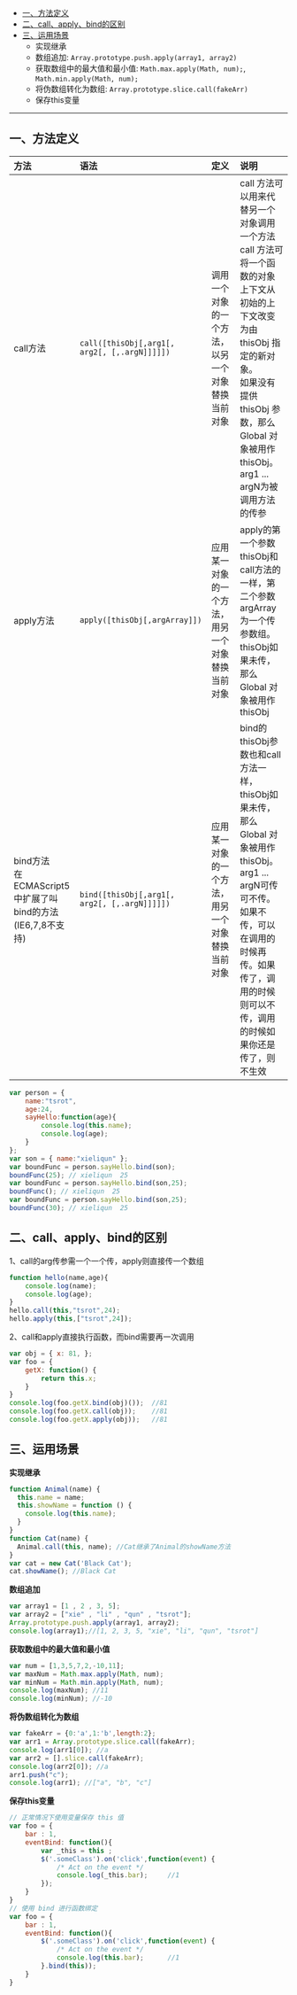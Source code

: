 - [一、方法定义](#方法定义)
- [二、call、apply、bind的区别](#区别)
- [三、运用场景](#运用场景)
  - 实现继承
  - 数组追加: `Array.prototype.push.apply(array1, array2)`
  - 获取数组中的最大值和最小值: `Math.max.apply(Math, num);`, `Math.min.apply(Math, num);`
  - 将伪数组转化为数组: `Array.prototype.slice.call(fakeArr)`
  - 保存this变量

-------------------

<h2 id="方法定义">一、方法定义</h2>

| 方法|语法|定义|说明|
| :------------- | :------------- |:------------- |:------------- |
|call方法 |`call([thisObj[,arg1[, arg2[, [,.argN]]]]])`|调用一个对象的一个方法，以另一个对象替换当前对象|call 方法可以用来代替另一个对象调用一个方法<br>call 方法可将一个函数的对象上下文从初始的上下文改变为由 thisObj 指定的新对象。<br>如果没有提供 thisObj 参数，那么 Global 对象被用作 thisObj。 arg1 ... argN为被调用方法的传参|
|apply方法|`apply([thisObj[,argArray]])`|应用某一对象的一个方法，用另一个对象替换当前对象|apply的第一个参数thisObj和call方法的一样，第二个参数argArray为一个传参数组。<br>thisObj如果未传，那么 Global 对象被用作 thisObj|
|bind方法<br>在ECMAScript5中扩展了叫bind的方法<br>(IE6,7,8不支持)|`bind([thisObj[,arg1[, arg2[, [,.argN]]]]])`|应用某一对象的一个方法，用另一个对象替换当前对象|bind的thisObj参数也和call方法一样，thisObj如果未传，那么 Global 对象被用作 thisObj。<br>arg1 ... argN可传可不传。如果不传，可以在调用的时候再传。如果传了，调用的时候则可以不传，调用的时候如果你还是传了，则不生效|

```javascript
var person = {
    name:"tsrot",
    age:24,
    sayHello:function(age){
        console.log(this.name);
        console.log(age);
    }
};
var son = { name:"xieliqun" };
var boundFunc = person.sayHello.bind(son);
boundFunc(25); // xieliqun  25
var boundFunc = person.sayHello.bind(son,25);
boundFunc(); // xieliqun  25
var boundFunc = person.sayHello.bind(son,25);
boundFunc(30); // xieliqun  25
```

<h2 id="区别">二、call、apply、bind的区别</h2>

1、call的arg传参需一个一个传，apply则直接传一个数组

```javascript
function hello(name,age){
	console.log(name);
	console.log(age);
}
hello.call(this,"tsrot",24);
hello.apply(this,["tsrot",24]);
```

2、call和apply直接执行函数，而bind需要再一次调用

```javascript
var obj = { x: 81, };
var foo = {
    getX: function() {
        return this.x;
    }
}
console.log(foo.getX.bind(obj)());  //81
console.log(foo.getX.call(obj));    //81
console.log(foo.getX.apply(obj));   //81
```

<h2 id="运用场景">三、运用场景</h2>

**实现继承**

```javascript
function Animal(name) {
  this.name = name;
  this.showName = function () {
    console.log(this.name);
  }
}
function Cat(name) {
  Animal.call(this, name); //Cat继承了Animal的showName方法
}
var cat = new Cat('Black Cat');
cat.showName(); //Black Cat
```

**数组追加**

```javascript
var array1 = [1 , 2 , 3, 5];  
var array2 = ["xie" , "li" , "qun" , "tsrot"];  
Array.prototype.push.apply(array1, array2);
console.log(array1);//[1, 2, 3, 5, "xie", "li", "qun", "tsrot"]
```

**获取数组中的最大值和最小值**

```javascript
var num = [1,3,5,7,2,-10,11];
var maxNum = Math.max.apply(Math, num);
var minNum = Math.min.apply(Math, num);
console.log(maxNum); //11
console.log(minNum); //-10
```

**将伪数组转化为数组**

```javascript
var fakeArr = {0:'a',1:'b',length:2};
var arr1 = Array.prototype.slice.call(fakeArr);
console.log(arr1[0]); //a
var arr2 = [].slice.call(fakeArr);
console.log(arr2[0]); //a
arr1.push("c");
console.log(arr1); //["a", "b", "c"]
```

**保存this变量**

```javascript
// 正常情况下使用变量保存 this 值
var foo = {
    bar : 1,
    eventBind: function(){
        var _this = this ;
        $('.someClass').on('click',function(event) {
            /* Act on the event */
            console.log(_this.bar);     //1
        });
    }
}
// 使用 bind 进行函数绑定
var foo = {
    bar : 1,
    eventBind: function(){
        $('.someClass').on('click',function(event) {
            /* Act on the event */
            console.log(this.bar);      //1
        }.bind(this));
    }
}
```

